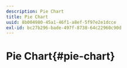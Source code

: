 ```yaml
---
description: Pie Chart
title: Pie Chart
uuid: 8b004980-45a1-46f1-a8ef-5f97e2e1dcce
exl-id: bc27b296-bade-497f-8738-64c22960c90d
---
```

# Pie Chart{#pie-chart}
